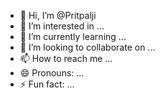 - 👋 Hi, I’m @Pritpalji
- 👀 I’m interested in ...
- 🌱 I’m currently learning ...
- 💞️ I’m looking to collaborate on ...
- 📫 How to reach me ...
- 😄 Pronouns: ...
- ⚡ Fun fact: ...

<!---
Pritpalji/Pritpalji is a ✨ special ✨ repository because its `README.md` (this file) appears on your GitHub profile.
You can click the Preview link to take a look at your changes.
--->
